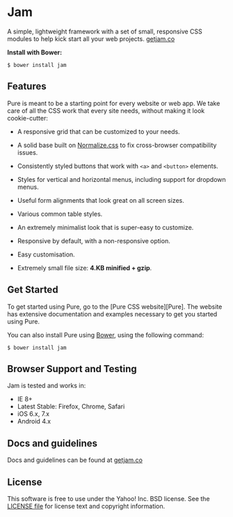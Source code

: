 Jam
====


A simple, lightweight framework with a set of small, responsive CSS modules to help kick start all your web projects.
[getjam.co](Jam)


**Install with Bower:**

```shell
$ bower install jam
```


[Jam]: http://getjam.co/


Features
--------

Pure is meant to be a starting point for every website or web app. We take care
of all the CSS work that every site needs, without making it look cookie-cutter:

* A responsive grid that can be customized to your needs.

* A solid base built on [Normalize.css][] to fix cross-browser compatibility
  issues.

* Consistently styled buttons that work with `<a>` and `<button>` elements.

* Styles for vertical and horizontal menus, including support for dropdown
  menus.

* Useful form alignments that look great on all screen sizes.

* Various common table styles.

* An extremely minimalist look that is super-easy to customize.

* Responsive by default, with a non-responsive option.

* Easy customisation.

* Extremely small file size: **4.KB minified + gzip**.


[Normalize.css]: http://necolas.github.io/normalize.css/


Get Started
-----------

To get started using Pure, go to the [Pure CSS website][Pure]. The website has
extensive documentation and examples necessary to get you started using Pure.

You can also install Pure using [Bower][], using the following command:

```shell
$ bower install jam
```

[Bower]: http://bower.io/


Browser Support and Testing
---------------------------

Jam is tested and works in:

* IE 8+
* Latest Stable: Firefox, Chrome, Safari
* iOS 6.x, 7.x
* Android 4.x


Docs and guidelines
----------------

Docs and guidelines can be found at [getjam.co][jam-site]

[jam-site]: http://getjam.co


License
-------

This software is free to use under the Yahoo! Inc. BSD license.
See the [LICENSE file][] for license text and copyright information.


[LICENSE file]: https://github.com/zizther/jam/blob/master/LICENSE.md